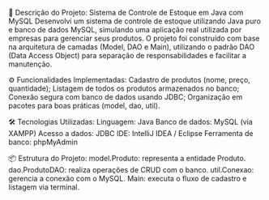 🧾 Descrição do Projeto: Sistema de Controle de Estoque em Java com MySQL
Desenvolvi um sistema de controle de estoque utilizando Java puro e banco de dados MySQL, simulando uma aplicação real utilizada por empresas para gerenciar seus produtos. O projeto foi construído com base na arquitetura de camadas (Model, DAO e Main), utilizando o padrão DAO (Data Access Object) para separação de responsabilidades e facilitar a manutenção.

⚙️ Funcionalidades Implementadas:
Cadastro de produtos (nome, preço, quantidade);
Listagem de todos os produtos armazenados no banco;
Conexão segura com banco de dados usando JDBC;
Organização em pacotes para boas práticas (model, dao, util).

🛠️ Tecnologias Utilizadas:
Linguagem: Java
Banco de dados: MySQL (via XAMPP)
Acesso a dados: JDBC
IDE: IntelliJ IDEA / Eclipse
Ferramenta de banco: phpMyAdmin

📦 Estrutura do Projeto:
model.Produto: representa a entidade Produto.
dao.ProdutoDAO: realiza operações de CRUD com o banco.
util.Conexao: gerencia a conexão com o MySQL.
Main: executa o fluxo de cadastro e listagem via terminal.
